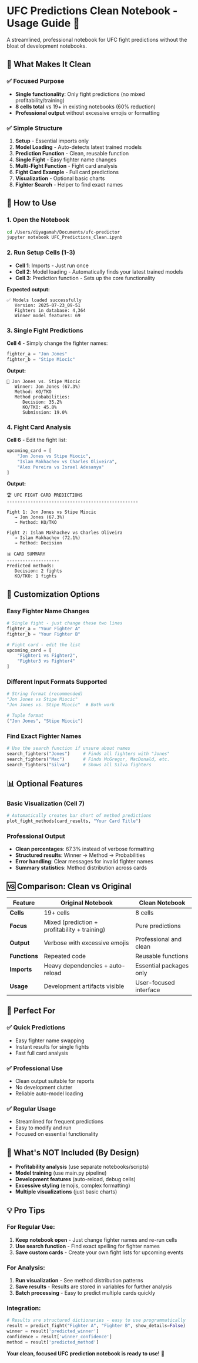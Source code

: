 # UFC Predictions Clean Notebook - Usage Guide 📓

A streamlined, professional notebook for UFC fight predictions without the bloat of development notebooks.

## 🎯 What Makes It Clean

### ✅ **Focused Purpose**
- **Single functionality**: Only fight predictions (no mixed profitability/training)
- **8 cells total** vs 19+ in existing notebooks (60% reduction)
- **Professional output** without excessive emojis or formatting

### ✅ **Simple Structure**
1. **Setup** - Essential imports only
2. **Model Loading** - Auto-detects latest trained models  
3. **Prediction Function** - Clean, reusable function
4. **Single Fight** - Easy fighter name changes
5. **Multi-Fight Function** - Fight card analysis  
6. **Fight Card Example** - Full card predictions
7. **Visualization** - Optional basic charts
8. **Fighter Search** - Helper to find exact names

## 🚀 How to Use

### **1. Open the Notebook**
```bash
cd /Users/diyagamah/Documents/ufc-predictor
jupyter notebook UFC_Predictions_Clean.ipynb
```

### **2. Run Setup Cells (1-3)**
- **Cell 1**: Imports - Just run once
- **Cell 2**: Model loading - Automatically finds your latest trained models
- **Cell 3**: Prediction function - Sets up the core functionality

**Expected output:**
```
✅ Models loaded successfully
   Version: 2025-07-23_09-51
   Fighters in database: 4,364
   Winner model features: 69
```

### **3. Single Fight Predictions**

**Cell 4** - Simply change the fighter names:
```python
fighter_a = "Jon Jones"
fighter_b = "Stipe Miocic"
```

**Output:**
```
🥊 Jon Jones vs. Stipe Miocic
   Winner: Jon Jones (67.3%)
   Method: KO/TKO
   Method probabilities:
      Decision: 35.2%
      KO/TKO: 45.8%  
      Submission: 19.0%
```

### **4. Fight Card Analysis**

**Cell 6** - Edit the fight list:
```python
upcoming_card = [
    "Jon Jones vs Stipe Miocic",
    "Islam Makhachev vs Charles Oliveira",
    "Alex Pereira vs Israel Adesanya"
]
```

**Output:**
```
🏆 UFC FIGHT CARD PREDICTIONS
--------------------------------------------------

Fight 1: Jon Jones vs Stipe Miocic
   → Jon Jones (67.3%)
   → Method: KO/TKO

Fight 2: Islam Makhachev vs Charles Oliveira  
   → Islam Makhachev (72.1%)
   → Method: Decision

📊 CARD SUMMARY
--------------------
Predicted methods:
   Decision: 2 fights
   KO/TKO: 1 fights
```

## 🔧 Customization Options

### **Easy Fighter Name Changes**
```python
# Single fight - just change these two lines
fighter_a = "Your Fighter A"
fighter_b = "Your Fighter B"

# Fight card - edit the list
upcoming_card = [
    "Fighter1 vs Fighter2",
    "Fighter3 vs Fighter4"
]
```

### **Different Input Formats Supported**
```python
# String format (recommended)
"Jon Jones vs Stipe Miocic"
"Jon Jones vs. Stipe Miocic"  # Both work

# Tuple format
("Jon Jones", "Stipe Miocic")
```

### **Find Exact Fighter Names**
```python
# Use the search function if unsure about names
search_fighters("Jones")     # Finds all fighters with "Jones"
search_fighters("Mac")       # Finds McGregor, MacDonald, etc.
search_fighters("Silva")     # Shows all Silva fighters
```

## 📊 Optional Features

### **Basic Visualization (Cell 7)**
```python
# Automatically creates bar chart of method predictions
plot_fight_methods(card_results, "Your Card Title")
```

### **Professional Output**
- **Clean percentages**: 67.3% instead of verbose formatting  
- **Structured results**: Winner → Method → Probabilities
- **Error handling**: Clear messages for invalid fighter names
- **Summary statistics**: Method distribution across cards

## 🆚 Comparison: Clean vs Original

| Feature | Original Notebook | Clean Notebook |
|---------|------------------|----------------|
| **Cells** | 19+ cells | 8 cells |
| **Focus** | Mixed (prediction + profitability + training) | Pure predictions |
| **Output** | Verbose with excessive emojis | Professional and clean |
| **Functions** | Repeated code | Reusable functions |
| **Imports** | Heavy dependencies + auto-reload | Essential packages only |
| **Usage** | Development artifacts visible | User-focused interface |

## 🎯 Perfect For

### ✅ **Quick Predictions**
- Easy fighter name swapping
- Instant results for single fights
- Fast full card analysis

### ✅ **Professional Use**
- Clean output suitable for reports
- No development clutter
- Reliable auto-model loading

### ✅ **Regular Usage**
- Streamlined for frequent predictions
- Easy to modify and run
- Focused on essential functionality

## 🚫 What's NOT Included (By Design)

- **Profitability analysis** (use separate notebooks/scripts)
- **Model training** (use main.py pipeline)
- **Development features** (auto-reload, debug cells)
- **Excessive styling** (emojis, complex formatting)
- **Multiple visualizations** (just basic charts)

## 💡 Pro Tips

### **For Regular Use:**
1. **Keep notebook open** - Just change fighter names and re-run cells
2. **Use search function** - Find exact spelling for fighter names
3. **Save custom cards** - Create your own fight lists for upcoming events

### **For Analysis:**
1. **Run visualization** - See method distribution patterns
2. **Save results** - Results are stored in variables for further analysis
3. **Batch processing** - Easy to predict multiple cards quickly

### **Integration:**  
```python
# Results are structured dictionaries - easy to use programmatically
result = predict_fight("Fighter A", "Fighter B", show_details=False)
winner = result['predicted_winner']
confidence = result['winner_confidence']
method = result['predicted_method']
```

**Your clean, focused UFC prediction notebook is ready to use!** 🥊
